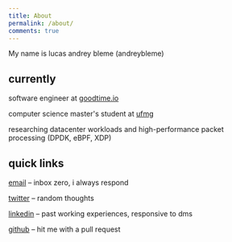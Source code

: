 ```yaml
---
title: About
permalink: /about/
comments: true
---
```


My name is lucas andrey bleme (andreybleme)

## currently

software engineer at [goodtime.io](https://goodtime.io)

computer science master's student at [ufmg](https://ufmg.br/)

researching datacenter workloads and high-performance packet processing (DPDK, eBPF, XDP)

## quick links

[email](mailto:andreybleme1@gmail.com) – inbox zero, i always respond

[twitter](https://twitter.com/andreybleme) – random thoughts

[linkedin](https://www.linkedin.com/in/andreybleme) – past working experiences, responsive to dms

[github](https://github.com/andreybleme) – hit me with a pull request


